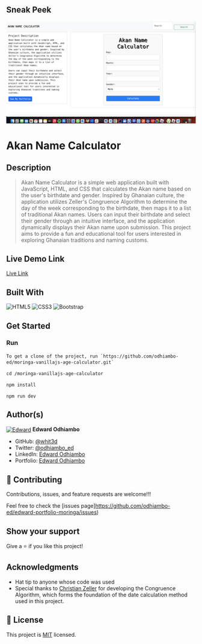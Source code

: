 ## Sneak Peek

![Chat](Screenshot-2.png)

# Akan Name Calculator

## Description

> Akan Name Calculator is a simple web application built with JavaScript, HTML, and CSS that calculates the Akan name based on the user's birthdate and gender. Inspired by Ghanaian culture, the application utilizes Zeller's Congruence Algorithm to determine the day of the week corresponding to the birthdate, then maps it to a list of traditional Akan names. Users can input their birthdate and select their gender through an intuitive interface, and the application dynamically displays their Akan name upon submission. This project aims to provide a fun and educational tool for users interested in exploring Ghanaian traditions and naming customs.

## Live Demo Link

[Live Link]()

## Built With

![HTML5](https://icongr.am/devicon/html5-original.svg?size=80&color=currentColor)
![CSS3](https://icongr.am/devicon/css3-original.svg?size=80&color=currentColor)
![Bootstrap](https://icongr.am/devicon/bootstrap-original.svg?size=80&color=currentColor)

## Get Started

### Run

```
To get a clone of the project, run `https://github.com/odhiambo-ed/moringa-vanillajs-age-calculator.git`
```

```
cd /moringa-vanillajs-age-calculator
```

```
npm install
```

```
npm run dev
```



## Author(s)

  <a href="https://github.com/odhiambo-ed" target="blank"><img align="center"
        src="https://github.com/white3d/GitHub-User-Content/blob/main/Passport_Ed-M.png"
        alt="Edward" height="80" width="80"/></a>   **Edward Odhiambo**

- GitHub: [@whit3d](https://github.com/odhiambo-ed)
- Twitter: [@odhiambo_ed](https://twitter.com/odhiambo_ed)
- LinkedIn: [Edward Odhiambo](https://www.linkedin.com/in/edward-odhiambo/)
- Portfolio: [Edward Odhiambo](https://edwardodhiambo.com/)

## 🤝 Contributing

Contributions, issues, and feature requests are welcome!!!

Feel free to check the [issues page]https://github.com/odhiambo-ed/edward-portfolio-moringa/issues)

## Show your support

Give a ⭐️ if you like this project!

## Acknowledgments

- Hat tip to anyone whose code was used
- Special thanks to [Christian Zeller](https://en.wikipedia.org/wiki/Zeller%27s_congruence#:~:text=Zeller's%20congruence%20is%20an%20algorithm,day%20and%20the%20calendar%20date.) for developing the Congruence Algorithm, which forms the foundation of the date calculation method used in this project.
## 📝 License

This project is [MIT](https://github.com/white3d/GitHub-User-Content/blob/main/LICENSE) licensed.

